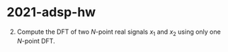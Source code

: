 # 2021-adsp-hw


2. Compute the DFT of two $N$-point real signals $x_1$ and $x_2$ using only one $N$-point DFT.
